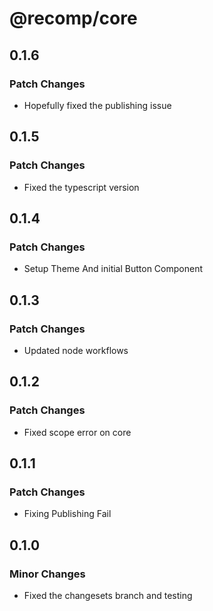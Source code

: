 # @recomp/core

## 0.1.6

### Patch Changes

- Hopefully fixed the publishing issue

## 0.1.5

### Patch Changes

- Fixed the typescript version

## 0.1.4

### Patch Changes

- Setup Theme And initial Button Component

## 0.1.3

### Patch Changes

- Updated node workflows

## 0.1.2

### Patch Changes

- Fixed scope error on core

## 0.1.1

### Patch Changes

- Fixing Publishing Fail

## 0.1.0

### Minor Changes

- Fixed the changesets branch and testing
